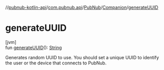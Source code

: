 //[pubnub-kotlin-api](../../../../index.md)/[com.pubnub.api](../../index.md)/[PubNub](../index.md)/[Companion](index.md)/[generateUUID](generate-u-u-i-d.md)

# generateUUID

[jvm]\
fun [generateUUID](generate-u-u-i-d.md)(): [String](https://kotlinlang.org/api/latest/jvm/stdlib/kotlin/-string/index.html)

Generates random UUID to use. You should set a unique UUID to identify the user or the device that connects to PubNub.
